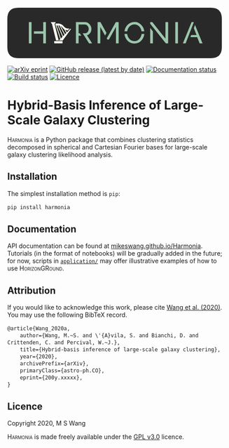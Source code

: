 ![Harmonia](https://github.com/MikeSWang/Harmonia/raw/master/docs/source/_static/Harmonia.png)

[![arXiv eprint](
https://img.shields.io/badge/arXiv-200y.xxxxx-important
)](https://arxiv.org/abs/200y.xxxxx)
[![GitHub release (latest by date)](
https://img.shields.io/github/v/release/MikeSWang/Harmonia?label=release
)](https://github.com/MikeSWang/HorizonGRound/releases/latest)
[![Documentation status](
https://readthedocs.org/projects/harmonia/badge/?version=latest
)](https://harmonia.readthedocs.io/en/latest)
[![Build status](
https://travis-ci.com/MikeSWang/Harmonia.svg?branch=master
)](https://travis-ci.com/MikeSWang/Harmonia)
[![Licence](
https://img.shields.io/badge/licence-GPLv3-informational
)](https://github.com/mikeswang/Harmonia/tree/master/LICENCE)


# Hybrid-Basis Inference of Large-Scale Galaxy Clustering

<span style="font-variant: small-caps">Harmonia</span> is a Python package
that combines clustering statistics decomposed in spherical and Cartesian
Fourier bases for large-scale galaxy clustering likelihood analysis.


## Installation

The simplest installation method is  ``pip``:

```bash
pip install harmonia
```


## Documentation

API documentation can be found at [mikeswang.github.io/Harmonia](
https://mikeswang.github.io/Harmonia).  Tutorials (in the format of
notebooks) will be gradually added in the future; for now, scripts in
[``application/``](application/) may offer illustrative examples of
how to use <span style="font-variant: small-caps">HorizonGRound</span>.


## Attribution

If you would like to acknowledge this work, please cite
[Wang et al. (2020)](https://arxiv.org/abs/200y.xxxxx). You may use the
following BibTeX record.

    @article{Wang_2020a,
        author={Wang, M.~S. and \'{A}vila, S. and Bianchi, D. and Crittenden, C. and Percival, W.~J.},
        title={Hybrid-basis inference of large-scale galaxy clustering},
        year={2020},
        archivePrefix={arXiv},
        primaryClass={astro-ph.CO},
        eprint={200y.xxxxx},
    }


## Licence

Copyright 2020, M S Wang

<span style="font-variant: small-caps">Harmonia</span> is made freely
available under the
[GPL v3.0](https://www.gnu.org/licenses/gpl-3.0.en.html) licence.
